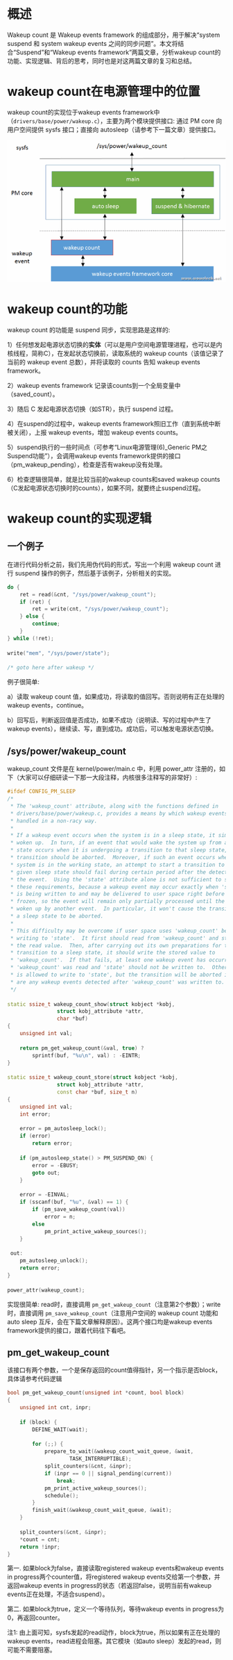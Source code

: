 
# 概述

Wakeup count 是 Wakeup events framework 的组成部分，用于解决“system suspend 和 system wakeup events 之间的同步问题”。本文将结合“Suspend”和“Wakeup events framework”两篇文章，分析wakeup count的功能、实现逻辑、背后的思考，同时也是对这两篇文章的复习和总结。

# wakeup count在电源管理中的位置

wakeup count的实现位于wakeup events framework中（`drivers/base/power/wakeup.c`），主要为两个模块提供接口: 通过 PM core 向用户空间提供 sysfs 接口；直接向 autosleep（请参考下一篇文章）提供接口。

![2024-03-19-10-33-35.png](./images/2024-03-19-10-33-35.png)

# wakeup count的功能

wakeup count 的功能是 suspend 同步，实现思路是这样的: 

1）任何想发起电源状态切换的**实体**（可以是用户空间电源管理进程，也可以是内核线程，简称C），在发起状态切换前，读取系统的 wakeup counts（该值记录了当前的 wakeup event 总数），并将读取的 counts 告知 wakeup events framework。

2）wakeup events framework 记录该counts到一个全局变量中（saved_count）。

3）随后 C 发起电源状态切换（如STR），执行 suspend 过程。

4）在suspend的过程中，wakeup events framework照旧工作（直到系统中断被关闭），上报 wakeup events，增加 wakeup events counts。

5）suspend执行的一些时间点（可参考“Linux电源管理(6)_Generic PM之Suspend功能”），会调用wakeup  events framework提供的接口（pm_wakeup_pending），检查是否有wakeup没有处理。

6）检查逻辑很简单，就是比较当前的wakeup counts和saved wakeup counts（C发起电源状态切换时的counts），如果不同，就要终止suspend过程。

# wakeup count的实现逻辑

## 一个例子

在进行代码分析之前，我们先用伪代码的形式，写出一个利用 wakeup count 进行 suspend 操作的例子，然后基于该例子，分析相关的实现。

```cpp
do {
    ret = read(&cnt, "/sys/power/wakeup_count");
    if (ret) {
        ret = write(cnt, "/sys/power/wakeup_count");
    } else {
        continue;
    }
} while (!ret);

write("mem", "/sys/power/state");

/* goto here after wakeup */
```

例子很简单: 

a）读取 wakeup count 值，如果成功，将读取的值回写。否则说明有正在处理的wakeup events，continue。

b）回写后，判断返回值是否成功，如果不成功（说明读、写的过程中产生了wakeup events），继续读、写，直到成功。成功后，可以触发电源状态切换。

## /sys/power/wakeup_count

wakeup_count 文件是在 kernel/power/main.c 中，利用 power_attr 注册的，如下（大家可以仔细研读一下那一大段注释，内核很多注释写的非常好）: 

```cpp
#ifdef CONFIG_PM_SLEEP
/*
 * The 'wakeup_count' attribute, along with the functions defined in
 * drivers/base/power/wakeup.c, provides a means by which wakeup events can be
 * handled in a non-racy way.
 *
 * If a wakeup event occurs when the system is in a sleep state, it simply is
 * woken up.  In turn, if an event that would wake the system up from a sleep
 * state occurs when it is undergoing a transition to that sleep state, the
 * transition should be aborted.  Moreover, if such an event occurs when the
 * system is in the working state, an attempt to start a transition to the
 * given sleep state should fail during certain period after the detection of
 * the event.  Using the 'state' attribute alone is not sufficient to satisfy
 * these requirements, because a wakeup event may occur exactly when 'state'
 * is being written to and may be delivered to user space right before it is
 * frozen, so the event will remain only partially processed until the system is
 * woken up by another event.  In particular, it won't cause the transition to
 * a sleep state to be aborted.
 *
 * This difficulty may be overcome if user space uses 'wakeup_count' before
 * writing to 'state'.  It first should read from 'wakeup_count' and store
 * the read value.  Then, after carrying out its own preparations for the system
 * transition to a sleep state, it should write the stored value to
 * 'wakeup_count'.  If that fails, at least one wakeup event has occurred since
 * 'wakeup_count' was read and 'state' should not be written to.  Otherwise, it
 * is allowed to write to 'state', but the transition will be aborted if there
 * are any wakeup events detected after 'wakeup_count' was written to.
 */

static ssize_t wakeup_count_show(struct kobject *kobj,
				struct kobj_attribute *attr,
				char *buf)
{
	unsigned int val;

	return pm_get_wakeup_count(&val, true) ?
		sprintf(buf, "%u\n", val) : -EINTR;
}

static ssize_t wakeup_count_store(struct kobject *kobj,
				struct kobj_attribute *attr,
				const char *buf, size_t n)
{
	unsigned int val;
	int error;

	error = pm_autosleep_lock();
	if (error)
		return error;

	if (pm_autosleep_state() > PM_SUSPEND_ON) {
		error = -EBUSY;
		goto out;
	}

	error = -EINVAL;
	if (sscanf(buf, "%u", &val) == 1) {
		if (pm_save_wakeup_count(val))
			error = n;
		else
			pm_print_active_wakeup_sources();
	}

 out:
	pm_autosleep_unlock();
	return error;
}

power_attr(wakeup_count);
```

实现很简单: read时，直接调用 `pm_get_wakeup_count`（注意第2个参数）；write 时，直接调用 `pm_save_wakeup_count`（注意用户空间的 wakeup count 功能和 auto sleep 互斥，会在下篇文章解释原因）。这两个接口均是wakeup events framework提供的接口，跟着代码往下看吧。

## pm_get_wakeup_count

该接口有两个参数，一个是保存返回的count值得指针，另一个指示是否block，具体请参考代码逻辑

```cpp
bool pm_get_wakeup_count(unsigned int *count, bool block)
{
	unsigned int cnt, inpr;

	if (block) {
		DEFINE_WAIT(wait);

		for (;;) {
			prepare_to_wait(&wakeup_count_wait_queue, &wait,
					TASK_INTERRUPTIBLE);
			split_counters(&cnt, &inpr);
			if (inpr == 0 || signal_pending(current))
				break;
			pm_print_active_wakeup_sources();
			schedule();
		}
		finish_wait(&wakeup_count_wait_queue, &wait);
	}

	split_counters(&cnt, &inpr);
	*count = cnt;
	return !inpr;
}
```

第一. 如果block为false，直接读取registered wakeup events和wakeup events in progress两个counter值，将registered wakeup events交给第一个参数，并返回wakeup events in progress的状态（若返回false，说明当前有wakeup events正在处理，不适合suspend）。

第二. 如果block为true，定义一个等待队列，等待wakeup events in progress为0，再返回counter。

注1: 由上面可知，sysfs发起的read动作，block为true，所以如果有正在处理的wakeup events，read进程会阻塞。其它模块（如auto sleep）发起的read，则可能不需要阻塞。